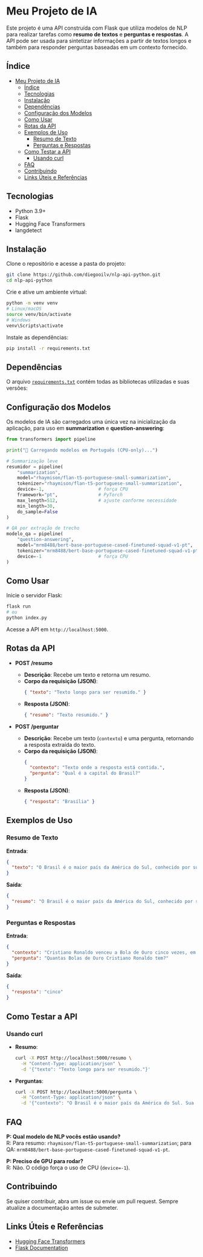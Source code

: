 # Meu Projeto de IA

Este projeto é uma API construída com Flask que utiliza modelos de NLP para realizar tarefas como **resumo de textos** e **perguntas e respostas**. A API pode ser usada para sintetizar informações a partir de textos longos e também para responder perguntas baseadas em um contexto fornecido.

## Índice

- [Meu Projeto de IA](#meu-projeto-de-ia)
  - [Índice](#índice)
  - [Tecnologias](#tecnologias)
  - [Instalação](#instalação)
  - [Dependências](#dependências)
  - [Configuração dos Modelos](#configuração-dos-modelos)
  - [Como Usar](#como-usar)
  - [Rotas da API](#rotas-da-api)
  - [Exemplos de Uso](#exemplos-de-uso)
    - [Resumo de Texto](#resumo-de-texto)
    - [Perguntas e Respostas](#perguntas-e-respostas)
  - [Como Testar a API](#como-testar-a-api)
    - [Usando curl](#usando-curl)
  - [FAQ](#faq)
  - [Contribuindo](#contribuindo)
  - [Links Úteis e Referências](#links-úteis-e-referências)

## Tecnologias

- Python 3.9+
- Flask
- Hugging Face Transformers
- langdetect

## Instalação

Clone o repositório e acesse a pasta do projeto:

```bash
git clone https://github.com/diegooilv/nlp-api-python.git
cd nlp-api-python
```

Crie e ative um ambiente virtual:

```bash
python -m venv venv
# Linux/macOS
source venv/bin/activate
# Windows
venv\Scripts\activate
```

Instale as dependências:

```bash
pip install -r requirements.txt
```

## Dependências

O arquivo [`requirements.txt`](requirements.txt) contém todas as bibliotecas utilizadas e suas versões:

## Configuração dos Modelos

Os modelos de IA são carregados uma única vez na inicialização da aplicação, para uso em **summarization** e **question-answering**:

```python
from transformers import pipeline

print("🔄 Carregando modelos em Português (CPU-only)...")

# Summarização leve
resumidor = pipeline(
    "summarization",
    model="rhaymison/flan-t5-portuguese-small-summarization",
    tokenizer="rhaymison/flan-t5-portuguese-small-summarization",
    device=-1,                    # força CPU
    framework="pt",               # PyTorch
    max_length=512,               # ajuste conforme necessidade
    min_length=30,
    do_sample=False
)

# QA por extração de trecho
modelo_qa = pipeline(
    "question-answering",
    model="mrm8488/bert-base-portuguese-cased-finetuned-squad-v1-pt",
    tokenizer="mrm8488/bert-base-portuguese-cased-finetuned-squad-v1-pt",
    device=-1                     # força CPU
)
```

## Como Usar

Inicie o servidor Flask:

```bash
flask run
# ou
python index.py
```

Acesse a API em `http://localhost:5000`.

## Rotas da API

- **POST /resumo**

  - **Descrição**: Recebe um texto e retorna um resumo.
  - **Corpo da requisição (JSON)**:
    ```json
    { "texto": "Texto longo para ser resumido." }
    ```
  - **Resposta (JSON)**:
    ```json
    { "resumo": "Texto resumido." }
    ```

- **POST /perguntar**
  - **Descrição**: Recebe um texto (`contexto`) e uma pergunta, retornando a resposta extraída do texto.
  - **Corpo da requisição (JSON)**:
    ```json
    {
      "contexto": "Texto onde a resposta está contida.",
      "pergunta": "Qual é a capital do Brasil?"
    }
    ```
  - **Resposta (JSON)**:
    ```json
    { "resposta": "Brasília" }
    ```

## Exemplos de Uso

### Resumo de Texto

**Entrada**:

```json
{
  "texto": "O Brasil é o maior país da América do Sul, conhecido por sua diversidade cultural e geográfica."
}
```

**Saída**:

```json
{
  "resumo": "O Brasil é o maior país da América do Sul, conhecido por sua diversidade cultural e geográfica."
}
```

### Perguntas e Respostas

**Entrada**:

```json
{
  "contexto": "Cristiano Ronaldo venceu a Bola de Ouro cinco vezes, em 2008, 2013, 2014, 2016 e 2017.",
  "pergunta": "Quantas Bolas de Ouro Cristiano Ronaldo tem?"
}
```

**Saída**:

```json
{
  "resposta": "cinco"
}
```

## Como Testar a API

### Usando curl

- **Resumo**:

  ```bash
  curl -X POST http://localhost:5000/resumo \
    -H "Content-Type: application/json" \
    -d '{"texto": "Texto longo para ser resumido."}'
  ```

- **Perguntas**:
  ```bash
  curl -X POST http://localhost:5000/pergunta \
    -H "Content-Type: application/json" \
    -d '{"contexto": "O Brasil é o maior país da América do Sul. Sua capital é Brasília.", "pergunta": "Qual é a capital do Brasil?"}'
  ```

## FAQ

**P: Qual modelo de NLP vocês estão usando?**  
R: Para resumo: `rhaymison/flan-t5-portuguese-small-summarization`; para QA: `mrm8488/bert-base-portuguese-cased-finetuned-squad-v1-pt`.

**P: Preciso de GPU para rodar?**  
R: Não. O código força o uso de CPU (`device=-1`).

## Contribuindo

Se quiser contribuir, abra um issue ou envie um pull request. Sempre atualize a documentação antes de submeter.

## Links Úteis e Referências

- [Hugging Face Transformers](https://huggingface.co/docs/transformers/)
- [Flask Documentation](https://flask.palletsprojects.com/)
